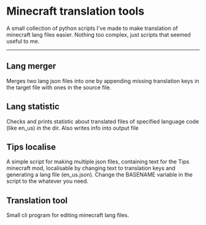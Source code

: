 # Minecraft translation tools

A small collection of python scripts I've made to make translation of minecraft lang files easier. Nothing too complex, just scripts that seemed useful to me.

---
## Lang merger
Merges two lang json files into one by appending missing translation keys in the target file with ones in the source file.

## Lang statistic
Checks and prints statistic about translated files of specified language code (like en_us) in the dir. Also writes info into output file

## Tips localise
A simple script for making multiple json files, containing text for the Tips minecraft mod, localisable by changing text to translation keys and generating a lang file (en_us.json). Change the BASENAME variable in the script to the whatever you need.

## Translation tool
Small cli program for editing minecraft lang files.
